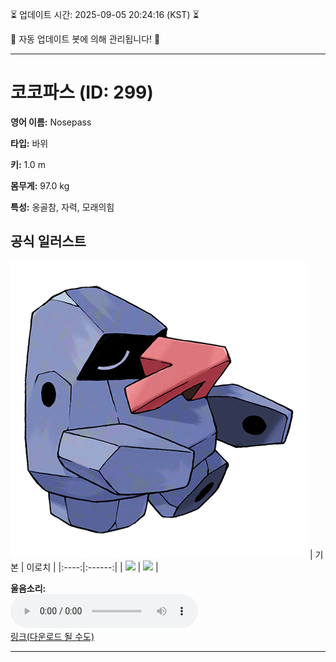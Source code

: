 
⏳ 업데이트 시간: 2025-09-05 20:24:16 (KST) ⏳

🤖 자동 업데이트 봇에 의해 관리됩니다! 🤖

---

# 코코파스 (ID: 299)
**영어 이름:** Nosepass

**타입:** 바위

**키:** 1.0 m

**몸무게:** 97.0 kg

**특성:** 옹골참, 자력, 모래의힘

## 공식 일러스트
![](https://raw.githubusercontent.com/PokeAPI/sprites/master/sprites/pokemon/other/official-artwork/299.png)
| 기본 | 이로치 |
|:----:|:------:|
| <img src="http://play.pokemonshowdown.com/sprites/ani/nosepass.gif" width="200"> | <img src="http://play.pokemonshowdown.com/sprites/ani-shiny/nosepass.gif" width="200"> |

**울음소리:**<br><audio controls src="https://raw.githubusercontent.com/PokeAPI/cries/main/cries/pokemon/latest/299.ogg"></audio><br> [링크(다운로드 될 수도)](https://raw.githubusercontent.com/PokeAPI/cries/main/cries/pokemon/latest/299.ogg)


---
